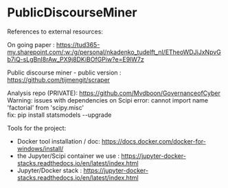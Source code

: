 # PublicDiscourseMiner

References to external resources: 

On going paper : https://tud365-my.sharepoint.com/:w:/g/personal/nkadenko_tudelft_nl/ETheoWDJiJxNpvGb7iQ-sLgBnI8rAw_PX9j8DKiBOfGPiw?e=E9lW7z

Public discourse miner - public version : https://github.com/tijmengit/scraper 

Analysis repo (PRIVATE): https://github.com/Mvdboon/GovernanceofCyber
Warning: issues with dependencies on Scipi
    error: cannot import name 'factorial' from 'scipy.misc'  
    fix: pip install statsmodels --upgrade



Tools for the project: 
- Docker tool installation / doc: https://docs.docker.com/docker-for-windows/install/ 
- the Jupyter/Scipi container we use : https://jupyter-docker-stacks.readthedocs.io/en/latest/index.html 
- Jupyter/Docker stack : https://jupyter-docker-stacks.readthedocs.io/en/latest/index.html
 
 


